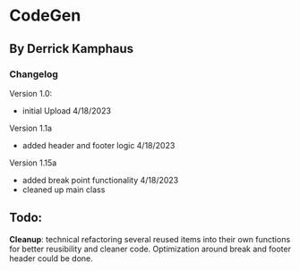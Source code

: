 # CodeGen 
## By Derrick Kamphaus
### Changelog
Version 1.0:
 - initial Upload 4/18/2023

Version 1.1a 
 - added header and footer logic 4/18/2023

Version 1.15a
 - added break point functionality 4/18/2023
 - cleaned up main class

## Todo:
**Cleanup**: technical refactoring several reused items into their own functions for better reusibility and cleaner code.
Optimization around break and footer header could be done.
